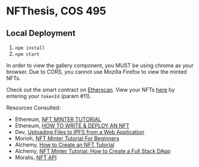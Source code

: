 # NFThesis, COS 495

## Local Deployment

1. `npm install`
2. `npm start`

In order to view the gallery component, you MUST be using chrome as your browser. Due to CORS, you cannot use Mozilla Firefox to view the minted NFTs.

Check out the smart contract on [Etherscan](https://ropsten.etherscan.io/address/0x5dda91c9EF7AA5103C3F69f06cd46bfE1E2A77c6).
View your NFTs [here](https://ropsten.etherscan.io/address/0x5dda91c9EF7AA5103C3F69f06cd46bfE1E2A77c6#readContract) by entering your `tokenId` (param #11).

Resources Consulted:

- Ethereum, [NFT MINTER TUTORIAL](https://ethereum.org/ms/developers/tutorials/nft-minter/)
- Ethereum, [HOW TO WRITE & DEPLOY AN NFT](https://ethereum.org/en/developers/tutorials/how-to-write-and-deploy-an-nft/)
- Dev, [Uploading Files to IPFS from a Web Application](https://dev.to/edge-and-node/uploading-files-to-ipfs-from-a-web-application-50a)
- Morioh, [NFT Minter Tutorial For Beginners](https://morioh.com/p/5279daa4244f)
- Alchemy, [How to Create an NFT Tutorial](https://docs.alchemy.com/alchemy/tutorials/how-to-create-an-nft)
- Alchemy, [NFT Minter Tutorial: How to Create a Full Stack DApp](https://docs.alchemy.com/alchemy/tutorials/nft-minter/~/settings/provider)
- Moralis, [NFT API](https://github.com/nft-api/nft-api)
